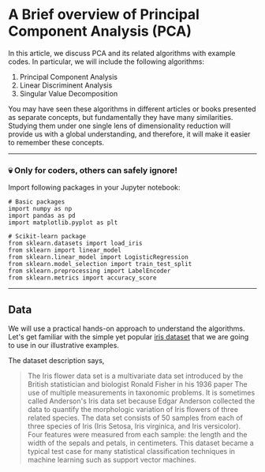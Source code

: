 # A Brief overview of Principal Component Analysis (PCA)

In this article, we discuss PCA and its related algorithms with example codes. In particular, we will include the following algorithms:
1. Principal Component Analysis
2. Linear Discriminent Analysis
3. Singular Value Decomposition

You may have seen these algorithms in different articles or books presented as separate concepts, but fundamentally they have many similarities. Studying them under one single lens of dimensionality reduction will provide us with a global understanding, and therefore, it will make it easier to remember these concepts.

---
### 💀 Only for coders, others can safely ignore! 

Import following packages in your Jupyter notebook:
 
```
# Basic packages
import numpy as np
import pandas as pd 
import matplotlib.pyplot as plt
 
# Scikit-learn package
from sklearn.datasets import load_iris
from sklearn import linear_model
from sklearn.linear_model import LogisticRegression
from sklearn.model_selection import train_test_split
from sklearn.preprocessing import LabelEncoder
from sklearn.metrics import accuracy_score
```
---

## Data

We will use a practical hands-on approach to understand the algorithms. Let's get familiar with the simple yet popular [iris dataset](https://www.kaggle.com/arshid/iris-flower-dataset) that we are going to use in our illustrative examples.

The dataset description says,

> The Iris flower data set is a multivariate data set introduced by the British statistician and biologist Ronald Fisher in his 1936 paper The use of multiple measurements in taxonomic problems. It is sometimes called Anderson's Iris data set because Edgar Anderson collected the data to quantify the morphologic variation of Iris flowers of three related species. The data set consists of 50 samples from each of three species of Iris (Iris Setosa, Iris virginica, and Iris versicolor). Four features were measured from each sample: the length and the width of the sepals and petals, in centimeters. This dataset became a typical test case for many statistical classification techniques in machine learning such as support vector machines.

